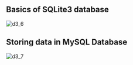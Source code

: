 ## Basics of SQLite3 database
![d3_6](https://user-images.githubusercontent.com/75679355/191805352-53a9ca62-c62e-46fc-a98b-d8421ce98ec0.PNG)


## Storing data in MySQL Database
![d3_7](https://user-images.githubusercontent.com/75679355/191805391-f822adba-2339-41df-b8cc-9199006bd018.PNG)
